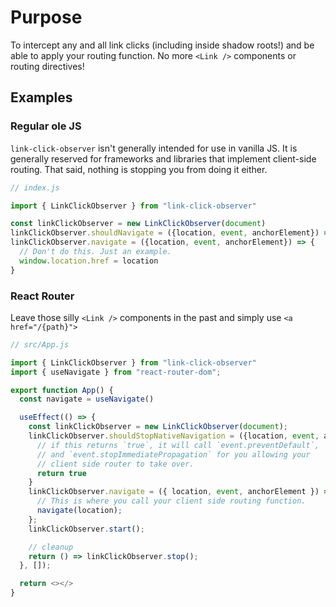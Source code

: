# Purpose

To intercept any and all link clicks (including inside shadow roots!) and be
able to apply your routing function. No more `<Link />` components or routing directives!

## Examples

### Regular ole JS

`link-click-observer` isn't generally intended for use in vanilla JS. It is generally
reserved for frameworks and libraries that implement client-side routing. That said,
nothing is stopping you from doing it either.

```js
// index.js

import { LinkClickObserver } from "link-click-observer"

const linkClickObserver = new LinkClickObserver(document)
linkClickObserver.shouldNavigate = ({location, event, anchorElement}) => true
linkClickObserver.navigate = ({location, event, anchorElement}) => {
  // Don't do this. Just an example.
  window.location.href = location
}
```

### React Router

Leave those silly `<Link />` components in the past and simply use `<a href="/{path}">`

```js
// src/App.js

import { LinkClickObserver } from "link-click-observer"
import { useNavigate } from "react-router-dom";

export function App() {
  const navigate = useNavigate()

  useEffect(() => {
    const linkClickObserver = new LinkClickObserver(document);
    linkClickObserver.shouldStopNativeNavigation = ({location, event, anchorElement}) => {
      // if this returns `true`, it will call `event.preventDefault`, `event.stopPropagation`,
      // and `event.stopImmediatePropagation` for you allowing your
      // client side router to take over.
      return true
    }
    linkClickObserver.navigate = ({ location, event, anchorElement }) => {
      // This is where you call your client side routing function.
      navigate(location);
    };
    linkClickObserver.start();

    // cleanup
    return () => linkClickObserver.stop();
  }, []);

  return <></>
}
```

